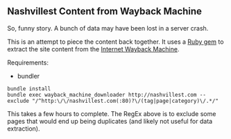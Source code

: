 ## Nashvillest Content from Wayback Machine

So, funny story. A bunch of data may have been lost in a server crash.

This is an attempt to piece the content back together. It uses a [Ruby gem](https://github.com/hartator/wayback-machine-downloader) to extract the site content from the [Internet Wayback Machine](https://archive.org).

Requirements:
- bundler

```
bundle install
bundle exec wayback_machine_downloader http://nashvillest.com --exclude "/^http:\/\/nashvillest.com(:80)?\/(tag|page|category)\/.*/"
```

This takes a few hours to complete. The RegEx above is to exclude some pages that would end up being duplicates (and likely not useful for data extraction).
